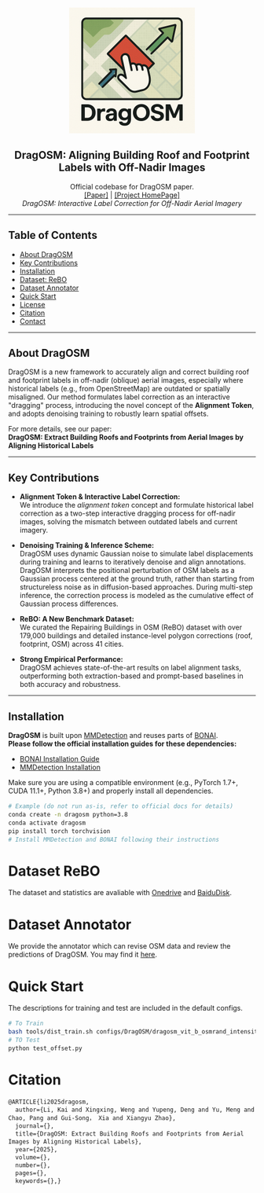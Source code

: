 <a name="readme-top"></a>

<!-- PROJECT LOGO -->
<br />
<div align="center">
  <img src="./images/ICON.png" alt="DragOSM Logo" width="256" height="256">
  <h2 align="center">DragOSM: Aligning Building Roof and Footprint Labels with Off-Nadir Images</h2>
  <p align="center">
    Official codebase for DragOSM paper.<br>
    <a href="https://arxiv.org/abs/your-arxiv-link">[Paper]</a> | <a href="https://github.com/likaiucas/DragOSM">[Project HomePage]</a>
    <br>
    <i>DragOSM: Interactive Label Correction for Off-Nadir Aerial Imagery</i>
  </p>
</div>

---

## Table of Contents

- [About DragOSM](#about-dragosm)
- [Key Contributions](#key-contributions)
- [Installation](#installation)
- [Dataset: ReBO](#dataset-rebo)
- [Dataset Annotator](#dataset-annotator)
- [Quick Start](#quick-start)
- [License](./LICENSE)
- [Citation](#citation)
- [Contact](#contact)

---

## About DragOSM

DragOSM is a new framework to accurately align and correct building roof and footprint labels in off-nadir (oblique) aerial images, especially where historical labels (e.g., from OpenStreetMap) are outdated or spatially misaligned. Our method formulates label correction as an interactive "dragging" process, introducing the novel concept of the **Alignment Token**, and adopts denoising training to robustly learn spatial offsets.





For more details, see our paper:  
**DragOSM: Extract Building Roofs and Footprints from Aerial Images by Aligning Historical Labels**

---

## Key Contributions

- **Alignment Token & Interactive Label Correction:**  
  We introduce the *alignment token* concept and formulate historical label correction as a two-step interactive dragging process for off-nadir images, solving the mismatch between outdated labels and current imagery.

- **Denoising Training & Inference Scheme:**  
  DragOSM uses dynamic Gaussian noise to simulate label displacements during training and learns to iteratively denoise and align annotations. DragOSM interprets the positional perturbation of OSM labels as a Gaussian process centered at the ground truth, rather than starting from structureless noise as in diffusion-based approaches. During multi-step inference, the correction process is modeled as the cumulative effect of Gaussian process differences.

- **ReBO: A New Benchmark Dataset:**  
  We curated the Repairing Buildings in OSM (ReBO) dataset with over 179,000 buildings and detailed instance-level polygon corrections (roof, footprint, OSM) across 41 cities.

- **Strong Empirical Performance:**  
  DragOSM achieves state-of-the-art results on label alignment tasks, outperforming both extraction-based and prompt-based baselines in both accuracy and robustness.

---

## Installation

**DragOSM** is built upon [MMDetection](https://github.com/open-mmlab/mmdetection) and reuses parts of [BONAI](https://github.com/jwwangchn/BONAI).  
**Please follow the official installation guides for these dependencies:**

- [BONAI Installation Guide](https://github.com/jwwangchn/BONAI)
- [MMDetection Installation](https://github.com/open-mmlab/mmdetection)

Make sure you are using a compatible environment (e.g., PyTorch 1.7+, CUDA 11.1+, Python 3.8+) and properly install all dependencies.

```bash
# Example (do not run as-is, refer to official docs for details)
conda create -n dragosm python=3.8
conda activate dragosm
pip install torch torchvision
# Install MMDetection and BONAI following their instructions
```
# Dataset ReBO
The dataset and statistics are avaliable with [Onedrive](https://portland-my.sharepoint.com/:u:/g/personal/kaili37-c_my_cityu_edu_hk/ETeEjpTKErlHhZPMriO_SkQBk8RPiFXlHFpMXvQd2oQ3ZQ?e=g9ba1g) and [BaiduDisk](https://pan.baidu.com/s/1UGk4WFC6zlUUyvLQycGfkw?pwd=hs6s).

# Dataset Annotator
We provide the annotator which can revise OSM data and review the predictions of DragOSM. You may find it [here](./annotator). 


# Quick Start
The descriptions for training and test are included in the default configs. 
```bash
# To Train
bash tools/dist_train.sh configs/DragOSM/dragosm_vit_b_osmrand_intensity_snd_512_omni_ISRA_200.py
# TO Test
python test_offset.py
```
# Citation
```
@ARTICLE{li2025dragosm,
  author={Li, Kai and Xingxing, Weng and Yupeng, Deng and Yu, Meng and Chao, Pang and Gui-Song， Xia and Xiangyu Zhao},
  journal={}, 
  title={DragOSM: Extract Building Roofs and Footprints from Aerial Images by Aligning Historical Labels}, 
  year={2025},
  volume={},
  number={},
  pages={},
  keywords={},}
```

